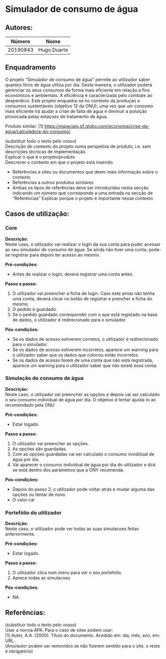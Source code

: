 # Simulador de consumo de água

## Autores:

| Número | Nome |
|--------|------|
|  20190843  | Hugo Duarte |

## Enquadramento

O projeto "Simulador de consumo de água" permite ao utilizador saber quantos litros de água utiliza por dia. Desta maneira, o utilizador poderá gerenciar os seus consumos de forma mais eficiente em relação a fins económicos e ambientais. A eficiência é caracterizada pelo combate ao desperdício.
Este projeto enquadra-se no contexto da produção e consumos sustentáveis (objetivo 12 da ONU), uma vez que um consumo mais eficiente irá ajudar a crise de falta de água e diminuir a poluição provocada pelas estaçoes de tratamento de água.

Produto similar: [1] https://especiais.g1.globo.com/economia/crise-da-agua/calculadora-do-consumo/



(substituir todo o texto pelo vosso) \
Descrição do contexto do projeto numa perspetiva de produto, i.e. sem descrições técnicas de implementação. \
Explicar o que é o projeto/produto \
Descrever o contexto em que o projeto está inserido:
- Referências a sites ou documentos que deem mais informação sobre o contexto
- Referências a outros produtos similares
- Ambas os tipos de referências deve ser introduzidas nesta secção indicando um número que corresponde a uma entrada na secção de “Referências”
Explicar porque o projeto é importante nesse contexto

## Casos de utilização:

### Core
**Descrição:** \
Neste caso, o utilizador vai realizar o login da sua conta para puder acessar ao seu simulador de consumo de água. Se ainda não tiver uma conta, pode-se registrar para depois ter acesso ao mesmo.

**Pré-condições:**
- Antes de realizar o login, deverá registrar uma conta antes.

**Passo a passo:**
1. O utilizador vai preencher a ficha de login. Caso este ainda não tenha uma conta, deverá clicar no botão de registrar e prencher a ficha do mesmo.
2. O pedido é guardado.
3. Se o pedido guardado corresponder com o que está registado na base de dados, o utilizador é redirecionado para o simulador.

**Pós-condições:**
- Se os dados de acesso estiverem corretos, o utilizador é redirecionado para o simulador.
- Se os dados de acesso estiverem incorretos, aparece um warning para o utilizador saber que os dados que colocou estão incorretos.
- Se os dados de acesso forem de uma conta que não está registrada, aparece um warning para o utilizador saber que não existe essa conta.

### Simulação do consumo de água
**Descrição:** \
Neste caso, o utilizador vai preencher as opções e depois vai ser calculado o seu consumo individual de água por dia. O objetivo é tentar ajustá-lo ao recomendado pela ONU

**Pré-condições:**
- Estar logado.

**Passo a passo:**
1. O utilizador vai preencher as opções.
2. As opções são guardadas.
3. Com as opções guardadas vai ser calculado o consumo invididual de água por dia.
3. Vai aparecer o consumo individual de água por dia do utilizador e dirá se está dentro dos parâmetros que a ONY recomenda.

**Pós-condições:**
- Depois do passo 3, o utilizador pode voltar atrás e mudar alguma das opções ou tentar de novo.
- O valor cal

### Portefólio do utilizador
**Descrição:** \
Neste caso, o utilizador pode ver todas as suas simulacoes feitas anteriormente.

**Pré-condições:**
- Estar logado.

**Passo a passo:**
1. O utilizador clica num menu para ver o seu portefolio.
2. Aprece todas as simulacoes

**Pós-condições:**
- NA.

## Referências:
(substituir todo o texto pelo vosso) \
Usar a norma APA. Para o caso de sites podem usar: \
[1] Autor, A.A. (2000). Título do documento. Acedido em: dia, mês, ano, em: URL. \
(Ano/autor podem ser removidos se não fizerem sentido para o site, o resto é obrigatório)
